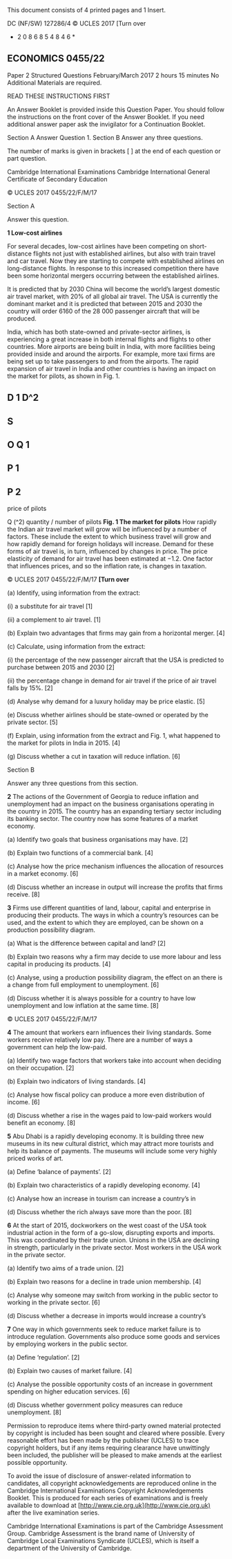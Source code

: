  This document consists of 4 printed pages and 1 Insert. 

 DC (NF/SW) 127286/4 © UCLES 2017 [Turn over 

* 2 0 8 6 8 5 4 8 4 6 * 

## ECONOMICS 0455/22 

 Paper 2 Structured Questions February/March 2017 2 hours 15 minutes No Additional Materials are required. 

 READ THESE INSTRUCTIONS FIRST 

 An Answer Booklet is provided inside this Question Paper. You should follow the instructions on the front cover of the Answer Booklet. If you need additional answer paper ask the invigilator for a Continuation Booklet. 

 Section A Answer Question 1. Section B Answer any three questions. 

 The number of marks is given in brackets [ ] at the end of each question or part question. 

 Cambridge International Examinations Cambridge International General Certificate of Secondary Education 


© UCLES 2017 0455/22/F/M/17 

 Section A 

 Answer this question. 

**1 Low-cost airlines** 

 For several decades, low-cost airlines have been competing on short-distance flights not just with established airlines, but also with train travel and car travel. Now they are starting to compete with established airlines on long-distance flights. In response to this increased competition there have been some horizontal mergers occurring between the established airlines. 

 It is predicted that by 2030 China will become the world’s largest domestic air travel market, with 20% of all global air travel. The USA is currently the dominant market and it is predicted that between 2015 and 2030 the country will order 6160 of the 28 000 passenger aircraft that will be produced. 

 India, which has both state-owned and private-sector airlines, is experiencing a great increase in both internal flights and flights to other countries. More airports are being built in India, with more facilities being provided inside and around the airports. For example, more taxi firms are being set up to take passengers to and from the airports. The rapid expansion of air travel in India and other countries is having an impact on the market for pilots, as shown in Fig. 1. 

## D 1 D^2 

## S 

## O Q 1 

## P 1 

## P 2 

 price of pilots 

Q (^2) quantity / number of pilots **Fig. 1 The market for pilots** How rapidly the Indian air travel market will grow will be influenced by a number of factors. These include the extent to which business travel will grow and how rapidly demand for foreign holidays will increase. Demand for these forms of air travel is, in turn, influenced by changes in price. The price elasticity of demand for air travel has been estimated at −1.2. One factor that influences prices, and so the inflation rate, is changes in taxation. 


© UCLES 2017 0455/22/F/M/17 **[Turn over** 

 (a) Identify, using information from the extract: 

 (i) a substitute for air travel [1] 

 (ii) a complement to air travel. [1] 

 (b) Explain two advantages that firms may gain from a horizontal merger. [4] 

 (c) Calculate, using information from the extract: 

 (i) the percentage of the new passenger aircraft that the USA is predicted to purchase between 2015 and 2030 [2] 

 (ii) the percentage change in demand for air travel if the price of air travel falls by 15%. [2] 

 (d) Analyse why demand for a luxury holiday may be price elastic. [5] 

 (e) Discuss whether airlines should be state-owned or operated by the private sector. [5] 

 (f) Explain, using information from the extract and Fig. 1, what happened to the market for pilots in India in 2015. [4] 

 (g) Discuss whether a cut in taxation will reduce inflation. [6] 

 Section B 

 Answer any three questions from this section. 

**2** The actions of the Government of Georgia to reduce inflation and unemployment had an impact on the business organisations operating in the country in 2015. The country has an expanding tertiary sector including its banking sector. The country now has some features of a market economy. 

 (a) Identify two goals that business organisations may have. [2] 

 (b) Explain two functions of a commercial bank. [4] 

 (c) Analyse how the price mechanism influences the allocation of resources in a market economy. [6] 

 (d) Discuss whether an increase in output will increase the profits that firms receive. [8] 

**3** Firms use different quantities of land, labour, capital and enterprise in producing their products. The ways in which a country’s resources can be used, and the extent to which they are employed, can be shown on a production possibility diagram. 

 (a) What is the difference between capital and land? [2] 

 (b) Explain two reasons why a firm may decide to use more labour and less capital in producing its products. [4] 

 (c) Analyse, using a production possibility diagram, the effect on an there is a change from full employment to unemployment. [6] 

 (d) Discuss whether it is always possible for a country to have low unemployment and low inflation at the same time. [8] 


© UCLES 2017 0455/22/F/M/17 

**4** The amount that workers earn influences their living standards. Some workers receive relatively low pay. There are a number of ways a government can help the low-paid. 

 (a) Identify two wage factors that workers take into account when deciding on their occupation. [2] 

 (b) Explain two indicators of living standards. [4] 

 (c) Analyse how fiscal policy can produce a more even distribution of income. [6] 

 (d) Discuss whether a rise in the wages paid to low-paid workers would benefit an economy. [8] 

**5** Abu Dhabi is a rapidly developing economy. It is building three new museums in its new cultural district, which may attract more tourists and help its balance of payments. The museums will include some very highly priced works of art. 

 (a) Define ‘balance of payments’. [2] 

 (b) Explain two characteristics of a rapidly developing economy. [4] 

 (c) Analyse how an increase in tourism can increase a country’s in 

 (d) Discuss whether the rich always save more than the poor. [8] 

**6** At the start of 2015, dockworkers on the west coast of the USA took industrial action in the form of a go-slow, disrupting exports and imports. This was coordinated by their trade union. Unions in the USA are declining in strength, particularly in the private sector. Most workers in the USA work in the private sector. 

 (a) Identify two aims of a trade union. [2] 

 (b) Explain two reasons for a decline in trade union membership. [4] 

 (c) Analyse why someone may switch from working in the public sector to working in the private sector. [6] 

 (d) Discuss whether a decrease in imports would increase a country’s 

**7** One way in which governments seek to reduce market failure is to introduce regulation. Governments also produce some goods and services by employing workers in the public sector. 

 (a) Define ‘regulation’. [2] 

 (b) Explain two causes of market failure. [4] 

 (c) Analyse the possible opportunity costs of an increase in government spending on higher education services. [6] 

 (d) Discuss whether government policy measures can reduce unemployment. [8] 

Permission to reproduce items where third-party owned material protected by copyright is included has been sought and cleared where possible. Every reasonable effort has been made by the publisher (UCLES) to trace copyright holders, but if any items requiring clearance have unwittingly been included, the publisher will be pleased to make amends at the earliest possible opportunity. 

To avoid the issue of disclosure of answer-related information to candidates, all copyright acknowledgements are reproduced online in the Cambridge International Examinations Copyright Acknowledgements Booklet. This is produced for each series of examinations and is freely available to download at [http://www.cie.org.uk](http://www.cie.org.uk) after the live examination series. 

Cambridge International Examinations is part of the Cambridge Assessment Group. Cambridge Assessment is the brand name of University of Cambridge Local Examinations Syndicate (UCLES), which is itself a department of the University of Cambridge. 


